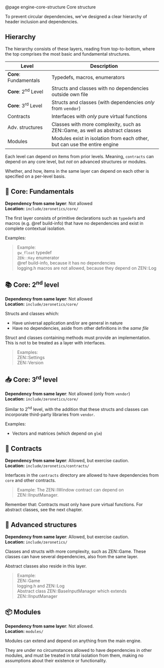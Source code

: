 @page engine-core-structure Core structure

To prevent circular dependencies, we've designed a clear hierarchy of
header inclusion and dependencies.

## Hierarchy

The hierarchy consists of these layers, reading from top-to-bottom, where
the top comprises the most basic and fundamental structures.

| Level                          | Description                                                                  |
|--------------------------------|------------------------------------------------------------------------------|
| **Core**: Fundamentals         | Typedefs, macros, enumerators                                                |
| **Core**: 2<sup>nd</sup> Level | Structs and classes with no dependencies outside own file                    |
| **Core**: 3<sup>rd</sup> Level | Structs and classes (with dependencies _only_ from ``vendor``)               |
| Contracts                      | Interfaces with _only_ pure virtual functions                                |
| Adv. structures                | Classes with more complexity, such as ZEN::Game, as well as abstract classes |
| Modules                        | Modules exist in isolation from each other, but can use the entire engine    |

Each level can depend on items from prior levels. Meaning, ``contracts``
can depend on any core level, but _not_ on advanced structures or modules.

Whether, and how, items in the same layer can depend on each other is
specified on a per-level basis.

## 🔨 Core: Fundamentals

**Dependency from same layer**: Not allowed  
**Location:** ``include/zeronetics/core/``

The first layer consists of primitive declarations such as ``typedef``s
and macros (e.g. @ref build-info) that have no dependencies and
exist in complete contextual isolation.

Examples: 

> Example:  
> ``gw_float`` typedef  
> ``ZEN::Key`` enumerator  
> @ref build-info, because it has no dependencies  
> logging.h macros are not allowed, because they depend on ZEN::Log 

## 📚 Core: 2<sup>nd</sup> level

**Dependency from same layer**: Not allowed  
**Location:** ``include/zeronetics/core/``

Structs and classes which:

- Have universal application and/or are general in nature
- Have no dependencies, aside from other definitions in the _same file_

Struct and classes containing methods must provide an implementation.
This is not to be treated as a layer with interfaces.

> Examples:  
> ZEN::Settings  
> ZEN::Version

## 📥 Core: 3<sup>rd</sup> level

**Dependency from same layer**: Not allowed (only from ``vendor``)  
**Location:** ``include/zeronetics/core/``

Similar to 2<sup>nd</sup> level, with the addition that these
structs and classes can incorporate third-party libraries from ``vendor``.

Examples:

- Vectors and matrices (which depend on ``glm``)

## 📜 Contracts

**Dependency from same layer**: Allowed, but exercise caution.  
**Location:** ``include/zeronetics/contracts/``

Interfaces in the ``contracts`` directory are allowed to have dependencies
from ``core`` and other contracts.

> Example: The ZEN::IWindow contract can depend on ZEN::IInputManager.

Remember that: Contracts must only have pure virtual functions.
For abstract classes, see the next chapter.

## 📱 Advanced structures

**Dependency from same layer**: Allowed, but exercise caution.  
**Location:** ``include/zeronetics/``

Classes and structs with more complexity, such as ZEN::Game.
These classes can have several dependencies, also from the same layer.

Abstract classes also reside in this layer. 

> Example:  
> ZEN::Game  
> logging.h and ZEN::Log  
> Abstract class ZEN::BaseInputManager which extends ZEN::IInputManager

## 📦 Modules

**Dependency from same layer**: Not allowed.  
**Location:** ``modules/``

Modules can extend and depend on anything from the main
engine.

They are under no circumstances allowed to have dependencies
in other modules, and must be treated in total isolation from them,
making no assumptions about their existence or functionality.
